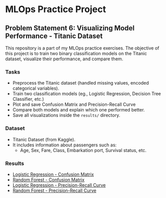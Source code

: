 # MLOps Practice Project

## Problem Statement 6: Visualizing Model Performance - Titanic Dataset

This repository is a part of my MLOps practice exercises. The objective of this project is to train two binary classification models on the Titanic dataset, visualize their performance, and compare them.

### Tasks
- Preprocess the Titanic dataset (handled missing values, encoded categorical variables).
- Train two classification models (eg., Logistic Regression, Decision Tree Classifier, etc.)
- Plot and save Confusion Matrix and Precision-Recall Curve
- Compare both models and explain which one performed better.
- Save all visualizations inside the `results/` directory.

### Dataset
- Titanic Dataset (from Kaggle).
- It includes information about passengers such as:
  - Age, Sex, Fare, Class, Embarkation port, Survival status, etc.


### Results
- <a href="./results/confusion_matrix_logistic_regression.png" target="_blank">Logistic Regression - Confusion Matrix</a>
- <a href="./results/confusion_matrix_random_forest.png" target="_blank">Random Forest - Confusion Matrix</a>
- <a href="./results/precision_recall_logistic_regression.png" target="_blank">Logistic Regression - Precision-Recall Curve</a>
- <a href="./results/precision_recall_random_forest.png" target="_blank">Random Forest - Precision-Recall Curve</a>